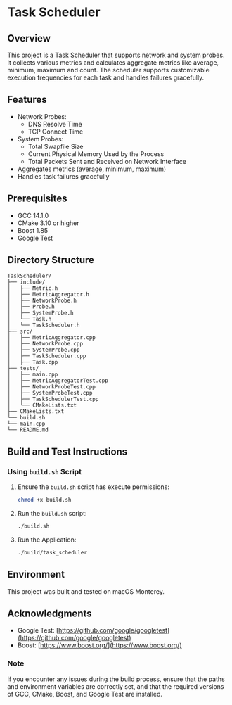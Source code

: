 # Task Scheduler

## Overview
This project is a Task Scheduler that supports network and system probes. It collects various metrics and calculates aggregate metrics like average, minimum, maximum and count. The scheduler supports customizable execution frequencies for each task and handles failures gracefully.

## Features
- Network Probes:
  - DNS Resolve Time
  - TCP Connect Time
- System Probes:
  - Total Swapfile Size
  - Current Physical Memory Used by the Process
  - Total Packets Sent and Received on Network Interface
- Aggregates metrics (average, minimum, maximum)
- Handles task failures gracefully

## Prerequisites
- GCC 14.1.0
- CMake 3.10 or higher
- Boost 1.85
- Google Test

## Directory Structure
```
TaskScheduler/
├── include/
│   ├── Metric.h
│   ├── MetricAggregator.h
│   ├── NetworkProbe.h
│   ├── Probe.h
│   ├── SystemProbe.h
│   └── Task.h
│   └── TaskScheduler.h
├── src/
│   ├── MetricAggregator.cpp
│   ├── NetworkProbe.cpp
│   ├── SystemProbe.cpp
│   ├── TaskScheduler.cpp
│   ├── Task.cpp
├── tests/
│   ├── main.cpp
│   ├── MetricAggregatorTest.cpp
│   ├── NetworkProbeTest.cpp
│   ├── SystemProbeTest.cpp
│   ├── TaskSchedulerTest.cpp
│   └── CMakeLists.txt
├── CMakeLists.txt
└── build.sh
└── main.cpp
└── README.md

```

## Build and Test Instructions

### Using `build.sh` Script

1. Ensure the `build.sh` script has execute permissions:
    ```sh
    chmod +x build.sh
    ```

2. Run the `build.sh` script:
    ```sh
    ./build.sh
    ```

3. Run the Application:
    ```sh
    ./build/task_scheduler
    ```

## Environment
This project was built and tested on macOS Monterey.

## Acknowledgments
- Google Test: [https://github.com/google/googletest](https://github.com/google/googletest)
- Boost: [https://www.boost.org/](https://www.boost.org/)

### Note
If you encounter any issues during the build process, ensure that the paths and environment variables are correctly set, and that the required versions of GCC, CMake, Boost, and Google Test are installed.
